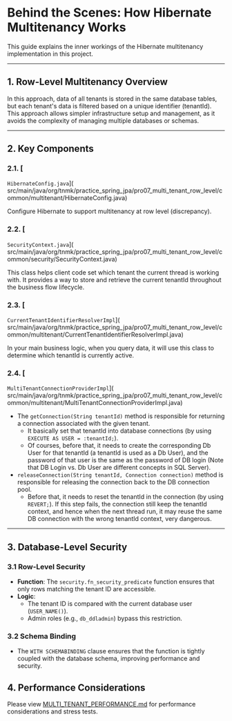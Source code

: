 # Behind the Scenes: How Hibernate Multitenancy Works

This guide explains the inner workings of the Hibernate multitenancy implementation in this project.

---

## 1. **Row-Level Multitenancy Overview**

In this approach, data of all tenants is stored in the same database tables, but each tenant's data is filtered based on
a unique identifier (tenantId).
This approach allows simpler infrastructure setup and management, as it avoids the complexity of managing multiple
databases or schemas.

---

## 2. **Key Components**

### 2.1. [

`HibernateConfig.java`](
src/main/java/org/tnmk/practice_spring_jpa/pro07_multi_tenant_row_level/common/multitenant/HibernateConfig.java)

Configure Hibernate to support multitenancy at row level (discrepancy).

### 2.2. [

`SecurityContext.java`](
src/main/java/org/tnmk/practice_spring_jpa/pro07_multi_tenant_row_level/common/security/SecurityContext.java)

This class helps client code set which tenant the current thread is working with.
It provides a way to store and retrieve the current tenantId throughout the business flow lifecycle.

### 2.3. [

`CurrentTenantIdentifierResolverImpl`](
src/main/java/org/tnmk/practice_spring_jpa/pro07_multi_tenant_row_level/common/multitenant/CurrentTenantIdentifierResolverImpl.java)

In your main business logic, when you query data, it will use this class to determine which tenantId is currently
active.

### 2.4. [

`MultiTenantConnectionProviderImpl`](
src/main/java/org/tnmk/practice_spring_jpa/pro07_multi_tenant_row_level/common/multitenant/MultiTenantConnectionProviderImpl.java)

- The `getConnection(String tenantId)` method is responsible for returning a connection associated with the given
  tenant.
    - It basically set that tenantId into database connections (by using `EXECUTE AS USER = :tenantId;`).
    - Of courses, before that, it needs to create the corresponding Db User for that tenantId (a tenantId is used as a
      Db User), and the password of that user is the same as the password of DB login
      (Note that DB Login vs. Db User are different concepts in SQL Server).
- `releaseConnection(String tenantId, Connection connection)` method is responsible for releasing the connection back to
  the DB connection pool.
    - Before that, it needs to reset the tenantId in the connection (by using `REVERT;`). If this step fails, the
      connection still keep the tenantId context, and hence when the next thread run, it may reuse the same DB
      connection with the wrong tenantId context, very dangerous.

---

## 3. **Database-Level Security**

### 3.1 Row-Level Security

- **Function**: The `security.fn_security_predicate` function ensures that only rows matching the tenant ID are
  accessible.
- **Logic**:
    - The tenant ID is compared with the current database user (`USER_NAME()`).
    - Admin roles (e.g., `db_ddladmin`) bypass this restriction.

### 3.2 Schema Binding

- The `WITH SCHEMABINDING` clause ensures that the function is tightly coupled with the database schema, improving
  performance and security.

## 4. **Performance Considerations**

Please view [MULTI_TENANT_PERFORMANCE.md](MULTI_TENANT__USER_DB_USER_IMPERSONATE__PERFORMANCE.md) for performance
considerations and stress tests.